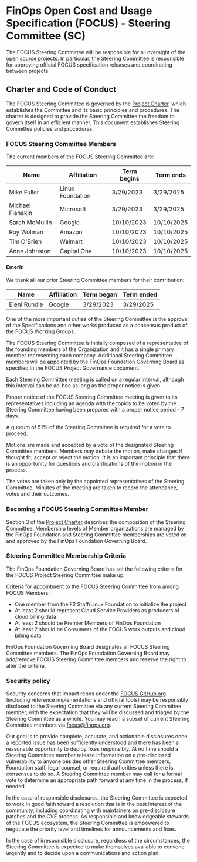 
# FinOps Open Cost and Usage Specification (FOCUS) - Steering Committee (SC)

The FOCUS Steering Committee will be responsible for all oversight of the open source projects. In particular, the Steering Committee is responsible for approving official FOCUS specification releases and coordinating between projects.

## Charter and Code of Conduct

The FOCUS Steering Committee is governed by the [Project Charter](FOCUS_-_Membership_Agreement_Package_for_use.pdf), which establishes the Committee and its basic principles and procedures. The charter is designed to provide the Steering Committee the freedom to govern itself in an efficient manner. This document establishes Steering Committee policies and procedures.

### FOCUS Steering Committee Members

The current members of the FOCUS Steering Committee are:

| Name                                               | Affiliation           | Term begins | Term ends    |
| -------------------------------------------------- | --------------------- | ----------- | ------------ |
| Mike Fuller                                        | Linux Foundation      | 3/29/2023   | 3/29/2025    |
| Michael Flanakin                                   | Microsoft             | 3/29/2023   | 3/29/2025    |
| Sarah McMullin                                     | Google                | 10/10/2023   | 10/10/2025    |
| Roy Wolman                                         | Amazon                | 10/10/2023   | 10/10/2025    |
| Tim O'Brien                                        | Walmart               | 10/10/2023   | 10/10/2025    |
| Anne Johnston                                      | Capital One           | 10/10/2023   | 10/10/2025    |

#### Emeriti

We thank all our prior Steering Committee members for their contribution:

| Name                                               | Affiliation           | Term began  | Term ended   |
| -------------------------------------------------- | --------------------- | ----------- | ------------ |
| Eleni Rundle                                       | Google                | 3/29/2023   | 3/29/2025    |


One of the more important duties of the Steering Committee is the approval of the Specifications and other works produced as a consensus product of the FOCUS Working Groups.

  The FOCUS Steering Committee is initially composed of a representative of the founding members of the Organization and it has a single primary member representing each company. Additional Steering Committee members will be appointed by the FinOps Foundation Governing Board as specified in the FOCUS Project Governance document.

  Each Steering Committee meeting is called on a regular interval, although this interval can be ad-hoc as long as the proper notice is given.

  Proper notice of the FOCUS Steering Committee meeting is given to its representatives including an agenda with the topics to be voted by the Steering Committee having been prepared with a proper notice period - 7 days.

  A quorum of 51% of the Steering Committee is required for a vote to proceed.

  Motions are made and accepted by a vote of the designated Steering Committee members. Members may debate the motion, make changes if thought fit, accept or reject the motion. It is an important principle that there is an opportunity for questions and clarifications of the motion in the process.

  The votes are taken only by the appointed representatives of the Steering Committee. Minutes of the meeting are taken to record the attendance, votes and their outcomes.

### Becoming a FOCUS Steering Committee Member

Section 3 of the [Project Charter](FOCUS_-_Membership_Agreement_Package_for_use.pdf) describes the composition of the Steering Committee. Membership levels of Member organizations are managed by the FinOps Foundation and Steering Committee memberships are voted on and approved by the FinOps Foundation Governing Board.


### Steering Committee Membership Criteria

  The FinOps Foundation Governing Board has set the following criteria for the FOCUS Project Steering Committee make up.

  Criteria for appointment to the FOCUS Steering Committee from among FOCUS Members:
  *  One member from the F2 Staff/Linux Foundation to initialize the project
  *  At least 2 should represent Cloud Service Providers as producers of cloud billing data
  *  At least 2 should be Premier Members of FinOps Foundation
  *  At least 2 should be Consumers of the FOCUS work outputs and cloud billing data

  FinOps Foundation Governing Board designates all FOCUS Steering Committee members. The FinOps Foundation Governing Board may add/remove FOCUS Steering Committee members and reserve the right to alter the criteria.

### Security policy

Security concerns that impact repos under the [FOCUS GitHub org](https://github.com/FinOps-Open-Cost-and-Usage-Spec) (including reference implementations and official tools) may be responsibly disclosed to the Steering Committee via any current Steering Committee member, with the expectation that they will be discussed and triaged by the Steering Committee as a whole. You may reach a subset of current Steering Committee members via [focus@finops.org](mailto:focus@finops.org).
 
Our goal is to provide complete, accurate, and actionable disclosures once a reported issue has been sufficiently understood and there has been a reasonable opportunity to deploy fixes responsibly. At no time should a Steering Committee member release information on a pre-disclosed vulnerability to anyone besides other Steering Committee members, Foundation staff, legal counsel, or required authorities unless there is consensus to do so. A Steering Committee member may call for a formal vote to determine an appropriate path forward at any time in the process, if needed.

In the case of responsible disclosures, the Steering Committee is expected to work in good faith toward a resolution that is in the best interest of the community, including coordinating with maintainers on pre-disclosure patches and the CVE process. As responsible and knowledgeable stewards of the FOCUS ecosystem, the Steering Committee is empowered to negotiate the priority level and timelines for announcements and fixes.

In the case of irresponsible disclosure, regardless of the circumstances, the Steering Committee is expected to make themselves available to convene urgently and to decide upon a communications and action plan.
